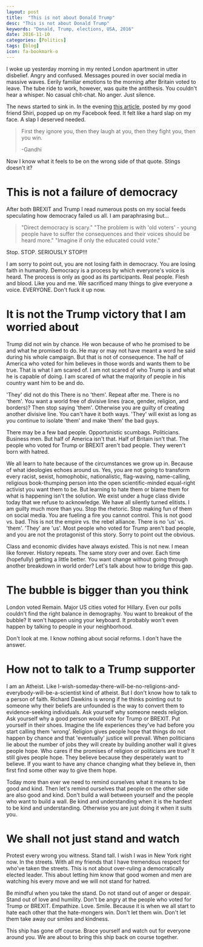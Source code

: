 ```yaml
---
layout: post
title:  "This is not about Donald Trump"
desc: "This is not about Donald Trump"
keywords: "Donald, Trump, elections, USA, 2016"
date: 2016-11-10
categories: [Politics]
tags: [blog]
icon: fa-bookmark-o
---
```


I woke up yesterday morning in my rented London apartment in utter disbelief. Angry and confused. Messages poured in over social media in massive waves. Eerily familiar emotions to the morning after Britain voted to leave. The tube ride to work, however, was quite the antithesis. You couldn't hear a whisper. No casual chit-chat. No anger. Just silence.

The news started to sink in. In the evening [this article](http://www.cracked.com/blog/6-reasons-trumps-rise-that-no-one-talks-about/), posted by my good friend Shiri, popped up on my Facebook feed. It felt like a hard slap on my face. A slap I deserved needed.

> First they ignore you, then they laugh at you, then they fight you, then you win.
> 
> -Gandhi

Now I know what it feels to be on the wrong side of that quote. Stings doesn't it?



# This is not a failure of democracy
After both BREXIT and Trump I read numerous posts on my social feeds speculating how democracy failed us all. I am paraphrasing but...
> "Direct democracy is scary."
> "The problem is with 'old voters' - young people have to suffer the consequences and their voices should be heard more."
> "Imagine if only the educated could vote."


Stop. STOP. SERIOUSLY STOP!!!


I am sorry to point out, you are not losing faith in democracy. You are losing faith in humanity. Democracy is a process by which everyone's voice is heard. The process is only as good as its participants. Real people. Flesh and blood. Like you and me. We sacrificed many things to give everyone a voice. EVERYONE. Don't fuck it up now.



# It is not the Trump victory that I am worried about
Trump did not win by chance. He won because of who he promised to be and what he promised to do. He may or may not have meant a word he said during his whole campaign. But that is not of consequence. The half of America who voted for him believes in those words and wants them to be true. That is what I am scared of. I am not scared of who Trump is and what he is capable of doing. I am scared of what the majority of people in his country want him to be and do.

'They' did not do this
There is no 'them'. Repeat after me. There is no 'them'. You want a world free of divisive lines (race, gender, religion, and borders)? Then stop saying 'them'. Otherwise you are guilty of creating another divisive line. You can't have it both ways. 'They' will exist as long as you continue to isolate 'them' and make 'them' the bad guys.

There may be a few bad people. Opportunistic scumbags. Politicians. Business men. But half of America isn't that. Half of Britain isn't that. The people who voted for Trump or BREXIT aren't bad people. They weren't born with hatred.

We all learn to hate because of the circumstances we grow up in. Because of what ideologies echoes around us. Yes, you are not going to transform every racist, sexist, homophobic, nationalistic, flag-waving, name-calling, religious book-thumping person into the open scientific-minded equal-right activist you want them to be. But learning to hate them or blame them for what is happening isn't the solution. We exist under a huge class divide today that we refuse to acknowledge. We have all silently turned elitists. I am guilty much more than you. Stop the rhetoric. Stop making fun of them on social media. You are fueling a fire you cannot control. This is not good vs. bad. This is not the empire vs. the rebel alliance. There is no 'us' vs. 'them'. 'They' are 'us'. Most people who voted for Trump aren't bad people, and you are not the protagonist of this story. Sorry to point out the obvious.

Class and economic divides have always existed. This is not new. I mean like forever. History repeats. The same story over and over. Each time (hopefully) getting a little better. You want change without going through another breakdown in world order? Let's talk about how to bridge this gap.



# The bubble is bigger than you think
London voted Remain. Major US cities voted for Hillary. Even our polls couldn't find the right balance in demography. You want to breakout of the bubble? It won't happen using your keyboard. It probably won't even happen by talking to people in your neighborhood.

Don't look at me. I know nothing about social reforms. I don't have the answer.



# How not to talk to a Trump supporter
I am an Atheist. Like I-wish-someday-there-will-be-no-religions-and-everybody-will-be-a-scientist kind of atheist. But I don't know how to talk to a person of faith. Richard Dawkins is wrong if he thinks pointing out to someone why their beliefs are unfounded is the way to convert them to evidence-seeking individuals. Ask yourself why someone needs religion. Ask yourself why a good person would vote for Trump or BREXIT. Put yourself in their shoes. Imagine the life experiences they've had before you start calling them 'wrong'. Religion gives people hope that things do not happen by chance and that 'eventually' justice will prevail. When politicians lie about the number of jobs they will create by building another wall it gives people hope. Who cares if the promises of religion or politicians are true? It still gives people hope. They believe because they desperately want to believe. If you want to have any chance changing what they believe in, then first find some other way to give them hope.

Today more than ever we need to remind ourselves what it means to be good and kind. Then let's remind ourselves that people on the other side are also good and kind. Don't build a wall between yourself and the people who want to build a wall. Be kind and understanding when it is the hardest to be kind and understanding. Otherwise you are just doing it when it suits you.



# We shall not just stand and watch
Protest every wrong you witness. Stand tall. I wish I was in New York right now. In the streets. With all my friends that I have tremendous respect for who've taken the streets. This is not about over-ruling a democratically elected leader. This about letting him know that good women and men are watching his every move and we will not stand for hatred.

Be mindful when you take the stand. Do not stand out of anger or despair. Stand out of love and humility. Don't be angry at the people who voted for Trump or BREXIT. Empathize. Love. Smile. Because it is when we all start to hate each other that the hate-mongers win. Don't let them win. Don't let them take away our smiles and kindness.

This ship has gone off course. Brace yourself and watch out for everyone around you. We are about to bring this ship back on course together.